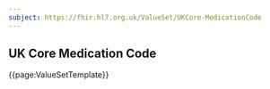 ```yaml
---
subject: https://fhir.hl7.org.uk/ValueSet/UKCore-MedicationCode
---
```

## UK Core Medication Code

{{page:ValueSetTemplate}}